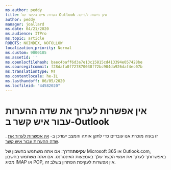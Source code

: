 ```yaml
---
ms.author: peddy
title: הערות איש הקשר של Outlook אינן ניתנות לעריכה
author: peddy
manager: joallard
ms.date: 04/21/2020
ms.audience: ITPro
ms.topic: article
ROBOTS: NOINDEX, NOFOLLOW
localization_priority: Normal
ms.custom: 9000185
ms.assetid: ''
ms.openlocfilehash: baec4baff6d3a7e13c15815cd413394e057428be
ms.sourcegitcommit: f28dafa0f727870038f72bc904da926daf4ec07b
ms.translationtype: MT
ms.contentlocale: he-IL
ms.lasthandoff: 06/05/2020
ms.locfileid: "44582020"
---
```

# <a name="cant-edit-the-notes-field-for-a-contact-in-outlook"></a>אין אפשרות לערוך את שדה ההערות עבור איש קשר ב-Outlook
. זו בעיה מוכרת אנו עובדים כדי לתקן אותה והמצב יעודכן ב- [אין אפשרות לערוך את שדה ההערות עבור איש קשר](https://support.office.com/article/fb8394ce-04ce-48b5-bae4-be46f77f10fe).

**עקיפת**הדרך: אם אתה משתמש בחשבון של Microsoft 365 או Outlook.com, באפשרותך לערוך את אנשי הקשר שלך באמצעות האינטרנט. אם אתה משתמש בחשבון מסוג IMAP או POP, אין אפשרות לעקיפת הפתרון בשלב זה.